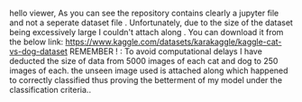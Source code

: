 hello viewer, 
As you can see the repository contains clearly a jupyter file and not a seperate dataset file . 
Unfortunately, due to the size of the dataset being excessively large I couldn't attach along . 
You can download it from the below link:
https://www.kaggle.com/datasets/karakaggle/kaggle-cat-vs-dog-dataset
REMEMBER ! : To avoid computational delays I have deducted the size of data from 5000 images of each cat and dog to 250 images of each.
the unseen image used is attached along which happened to correctly classified thus proving the betterment of my model under the classification criteria..
